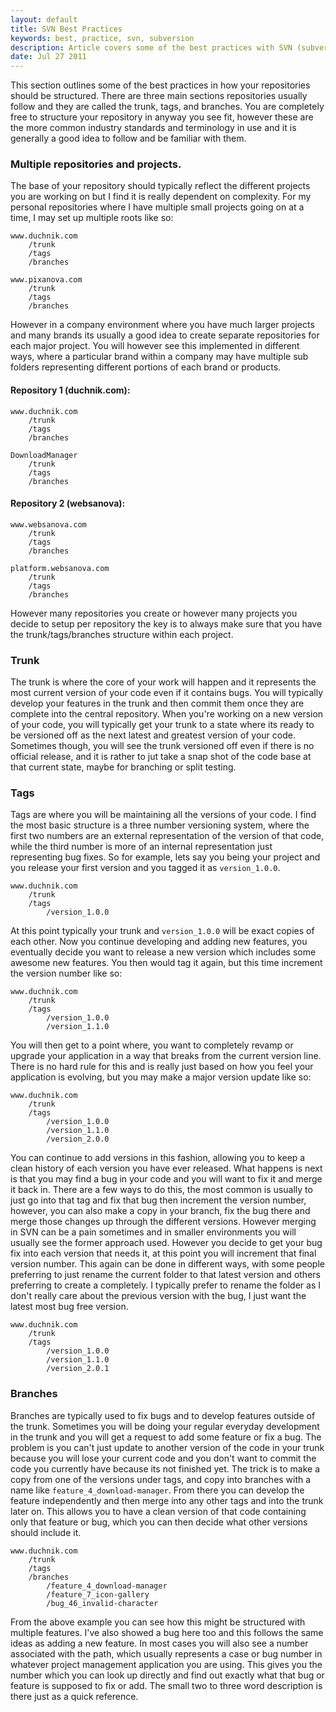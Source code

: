 ```yaml
---
layout: default
title: SVN Best Practices
keywords: best, practice, svn, subversion
description: Article covers some of the best practices with SVN (subversion) via the command line.
date: Jul 27 2011
---
```


This section outlines some of the best practices in how your repositories should be structured.  There are three main sections repositories usually follow and they are called the trunk, tags, and branches.  You are completely free to structure your repository in anyway you see fit, however these are the more common industry standards and terminology in use and it is generally a good idea to follow and be familiar with them.

### Multiple repositories and projects.

The base of your repository should typically reflect the different projects you are working on but I find it is really dependent on complexity.  For my personal repositories where I have multiple small projects going on at a time, I may set up multiple roots like so:

~~~
www.duchnik.com
    /trunk
    /tags
    /branches

www.pixanova.com
    /trunk
    /tags
    /branches
~~~

However in a company environment where you have much larger projects and many brands its usually a good idea to create separate repositories for each major project.  You will however see this implemented in different ways, where a particular brand within a company may have multiple sub folders representing different portions of each brand or products.

#### Repository 1 (duchnik.com):

~~~
www.duchnik.com
    /trunk
    /tags
    /branches

DownloadManager
    /trunk
    /tags
    /branches
~~~

#### Repository 2 (websanova):

~~~
www.websanova.com
    /trunk
    /tags
    /branches

platform.websanova.com
    /trunk
    /tags
    /branches
~~~

However many repositories you create or however many projects you decide to setup per repository the key is to always make sure that you have the trunk/tags/branches structure within each project.

### Trunk

The trunk is where the core of your work will happen and it represents the most current version of your code even if it contains bugs.  You will typically develop your features in the trunk and then commit them once they are complete into the central repository.  When you're working on a new version of your code, you will typically get your trunk to a state where its ready to be versioned off as the next latest and greatest version of your code.  Sometimes though, you will see the trunk versioned off even if there is no official release, and it is rather to jut take a snap shot of the code base at that current state, maybe for branching or split testing.

### Tags

Tags are where you will be maintaining all the versions of your code.  I find the most basic structure is a three number versioning system, where the first two numbers are an external representation of the version of that code, while the third number is more of an internal representation just representing bug fixes.  So for example, lets say you being your project and you release your first version and you tagged it as `version_1.0.0`.

~~~
www.duchnik.com
    /trunk
    /tags
        /version_1.0.0
~~~

At this point typically your trunk and `version_1.0.0` will be exact copies of each other.  Now you continue developing and adding new features, you eventually decide you want to release a new version which includes some awesome new features.  You then would tag it again, but this time increment the version number like so:

~~~
www.duchnik.com
    /trunk
    /tags
        /version_1.0.0
        /version_1.1.0
~~~

You will then get to a point where, you want to completely revamp or upgrade your application in a way that breaks from the current version line.  There is no hard rule for this and is really just based on how you feel your application is evolving, but you may make a major version update like so:

~~~
www.duchnik.com
    /trunk
    /tags
        /version_1.0.0
        /version_1.1.0
        /version_2.0.0
~~~	

You can continue to add versions in this fashion, allowing you to keep a clean history of each version you have ever released.  What happens is next is that you may find a bug in your code and you will want to fix it and merge it back in.  There are a few ways to do this, the most common is usually to just go into that tag and fix that bug then increment the version number, however, you can also make a copy in your branch, fix the bug there and merge those changes up through the different versions.  However merging in SVN can be a pain sometimes and in smaller environments you will usually see the former approach used.  However you decide to get your bug fix into each version that needs it, at this point you will increment that final version number.  This again can be done in different ways, with some people preferring to just rename the current folder to that latest version and others preferring to create a completely.  I typically prefer to rename the folder as I don't really care about the previous version with the bug, I just want the latest most bug free version.

~~~
www.duchnik.com
    /trunk
    /tags
        /version_1.0.0
        /version_1.1.0
        /version_2.0.1
~~~ 

### Branches

Branches are typically used to fix bugs and to develop features outside of the trunk.  Sometimes you will be doing your regular everyday development in the trunk and you will get a request to add some feature or fix a bug.  The problem is you can't just update to another version of the code in your trunk because you will lose your current code and you don't want to commit the code you currently have because its not finished yet.  The trick is to make a copy from one of the versions under tags, and copy into branches with a name like `feature_4_download-manager`.  From there you can develop the feature independently and then merge into any other tags and into the trunk later on.  This allows you to have a clean version of that code containing only that feature or bug, which you can then decide what other versions should include it.

~~~
www.duchnik.com
    /trunk
    /tags
    /branches
        /feature_4_download-manager
        /feature_7_icon-gallery
        /bug_46_invalid-character
~~~

From the above example you can see how this might be structured with multiple features.  I've also showed a bug here too and this follows the same ideas as adding a new feature.  In most cases you will also see a number associated with the path, which usually represents a case or bug number in whatever project management application you are using.  This gives you the number which you can look up directly and find out exactly what that bug or feature is supposed to fix or add.  The small two to three word description is there just as a quick reference.